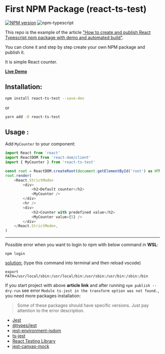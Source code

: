 # First NPM Package (react-ts-test)

[![NPM version][npm-image]][npm-url]
![npm-typescript]

This repo is the example of the article ["How to create and publish React Typescript npm package with demo and automated build"](https://medium.com/@igaponov/how-to-create-and-publish-react-typescript-npm-package-with-demo-and-automated-build-80c40ec28aca).

You can clone it and step by step create your own NPM package and publish it.

It is simple React counter.

[**Live Demo**](https://zahramirzaei.github.io/simple-npm-package/)

## Installation:

```bash
npm install react-ts-test --save-dev
```

or

```bash
yarn add -D react-ts-test
```

## Usage :

Add `MyCounter` to your component:

```js
import React from 'react'
import ReactDOM from 'react-dom/client'
import { MyCounter } from 'react-ts-test'

const root = ReactDOM.createRoot(document.getElementById('root') as HTMLElement)
root.render(
    <React.StrictMode>
        <div>
            <h2>Default counter</h2>
            <MyCounter />
        </div>
        <hr />
        <div>
            <h2>Counter with predefined value</h2>
            <MyCounter value={5} />
        </div>
    </React.StrictMode>,
)

```

[npm-url]: https://www.npmjs.com/package/react-ts-test
[npm-image]: https://img.shields.io/npm/v/react-ts-test
[github-license]: https://img.shields.io/github/license/gapon2401/react-ts-test
[github-license-url]: https://github.com/gapon2401/react-ts-test/blob/master/LICENSE
[github-build]: https://github.com/gapon2401/react-ts-test/actions/workflows/publish.yml/badge.svg
[github-build-url]: https://github.com/gapon2401/react-ts-test/actions/workflows/publish.yml
[npm-typescript]: https://img.shields.io/npm/types/react-ts-test

<hr/>

Possible error when you want to login to npm with below command in **WSL**:

`npm login`

[solution:](https://github.com/microsoft/WSL/issues/3882) (type this command into terminal and then reload vscode)

`export PATH=/usr/local/sbin:/usr/local/bin:/usr/sbin:/usr/bin:/sbin:/bin`

If you start project with above **article link** and after running `npm publish --dry-run` see error `Module ts-jest in the transform option was not found.`, you need more packages installation:

> Some of these packages should have specific versions. Just pay attention to the error description.

- [Jest](https://jestjs.io/docs/getting-started)
- [@types/jest](https://www.npmjs.com/package/@types/jest)
- [jest-environment-jsdom](https://www.npmjs.com/package/jest-environment-jsdom)
- [ts-jest](https://kulshekhar.github.io/ts-jest/docs/getting-started/installation)
- [React Testing Library](https://testing-library.com/docs/react-testing-library/intro/)
- [jest-canvas-mock](https://www.npmjs.com/package/jest-canvas-mock)